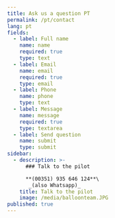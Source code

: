 ```yaml
---
title: Ask us a question PT
permalink: /pt/contact
lang: pt
fields:
  - label: Full name
    name: name
    required: true
    type: text
  - label: Email
    name: email
    required: true
    type: email
  - label: Phone
    name: phone
    type: text
  - label: Message
    name: message
    required: true
    type: textarea
  - label: Send question
    name: submit
    type: submit
sidebar:
  - description: >-
      ### Talk to the pilot

      **(00351) 935 646 124**\
       _(also Whatsapp)_
    title: Talk to the pilot
    image: /media/balloonteam.JPG
published: true
---
```


